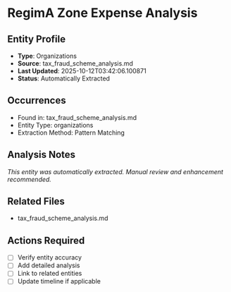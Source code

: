 # RegimA Zone Expense Analysis

## Entity Profile
- **Type**: Organizations
- **Source**: tax_fraud_scheme_analysis.md
- **Last Updated**: 2025-10-12T03:42:06.100871
- **Status**: Automatically Extracted

## Occurrences
- Found in: tax_fraud_scheme_analysis.md
- Entity Type: organizations
- Extraction Method: Pattern Matching

## Analysis Notes
*This entity was automatically extracted. Manual review and enhancement recommended.*

## Related Files
- tax_fraud_scheme_analysis.md

## Actions Required
- [ ] Verify entity accuracy
- [ ] Add detailed analysis
- [ ] Link to related entities
- [ ] Update timeline if applicable

